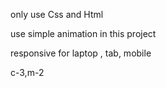 
<p> only use Css and Html</p>
<p> use simple animation in this project</p>
<p> responsive for laptop , tab, mobile </p>
<p> c-3,m-2</p>